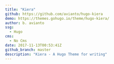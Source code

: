 ```yaml
---
title: "Kiera"
github: https://github.com/avianto/hugo-kiera
demo: https://themes.gohugo.io/theme/hugo-kiera/
author: b. avianto
ssg:
  - Hugo
cms:
  - No Cms
date: 2017-11-13T00:53:41Z
github_branch: master
description: "Kiera - A Hugo Theme for writing"
---
```

